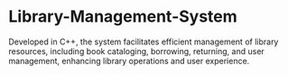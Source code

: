 # Library-Management-System
Developed in C++, the system facilitates efficient management of library resources, including book cataloging, borrowing, returning, and user management, enhancing library operations and user experience.
